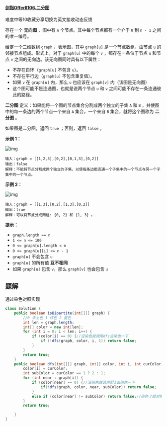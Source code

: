 #### [剑指OfferII106.二分图](https://leetcode-cn.com/problems/vEAB3K/)

难度中等10收藏分享切换为英文接收动态反馈

存在一个 **无向图** ，图中有 `n` 个节点。其中每个节点都有一个介于 `0` 到 `n - 1` 之间的唯一编号。

给定一个二维数组 `graph` ，表示图，其中 `graph[u]` 是一个节点数组，由节点 `u` 的邻接节点组成。形式上，对于 `graph[u]` 中的每个 `v` ，都存在一条位于节点 `u` 和节点 `v` 之间的无向边。该无向图同时具有以下属性：

- 不存在自环（`graph[u]` 不包含 `u`）。
- 不存在平行边（`graph[u]` 不包含重复值）。
- 如果 `v` 在 `graph[u]` 内，那么 `u` 也应该在 `graph[v]` 内（该图是无向图）
- 这个图可能不是连通图，也就是说两个节点 `u` 和 `v` 之间可能不存在一条连通彼此的路径。

**二分图** 定义：如果能将一个图的节点集合分割成两个独立的子集 `A` 和 `B` ，并使图中的每一条边的两个节点一个来自 `A` 集合，一个来自 `B` 集合，就将这个图称为 **二分图** 。

如果图是二分图，返回 `true` ；否则，返回 `false` 。

 

**示例 1：**

![img](https://assets.leetcode.com/uploads/2020/10/21/bi2.jpg)

```
输入：graph = [[1,2,3],[0,2],[0,1,3],[0,2]]
输出：false
解释：不能将节点分割成两个独立的子集，以使每条边都连通一个子集中的一个节点与另一个子集中的一个节点。
```

**示例 2：**

![img](https://assets.leetcode.com/uploads/2020/10/21/bi1.jpg)

```
输入：graph = [[1,3],[0,2],[1,3],[0,2]]
输出：true
解释：可以将节点分成两组: {0, 2} 和 {1, 3} 。
```

 

**提示：**

- `graph.length == n`
- `1 <= n <= 100`
- `0 <= graph[u].length < n`
- `0 <= graph[u][i] <= n - 1`
- `graph[u]` 不会包含 `u`
- `graph[u]` 的所有值 **互不相同**
- 如果 `graph[u]` 包含 `v`，那么 `graph[v]` 也会包含 `u`

## 题解

通过染色对照实现

```java
class Solution {
    public boolean isBipartite(int[][] graph) {
        //0 未上色 1 红色 2 蓝色
        int len = graph.length;
        int[] color = new int[len];
        for (int i = 0; i < len; i++) {
            if (color[i] == 0) {//没染色就调用dfs去染色一下 
                if (!dfs(graph, color, i, 1)) return false;
            }
        }    
        return true;
    }
    public boolean dfs(int[][] graph, int[] color, int i, int curColor) {
        color[i] = curColor;
        int subColor = curColor == 1 ? 2 : 1;
        for (int near : graph[i]) {
            if (color[near] == 0) {//没染色就调用dfs去染色一下 
                if(!dfs(graph, color, near, subColor)) return false;
            }
            else if (color[near] != subColor) return false;//染色了就对照一下 看看是否符合二分
        }
        return true;

    }
}
```

